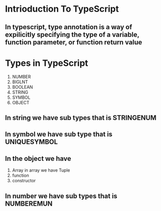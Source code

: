 # Intrioduction To TypeScript
## In typescript, type annotation is a way of expilicitly specifying the type of a variable, function parameter, or function return value


# Types in TypeScript
1. NUMBER
2. BIGLNT
3. BOOLEAN
4. STRING
5. SYMBOL
6. OBJECT


## In string we have sub types that is STRINGENUM
## In symbol we have sub type that is UNIQUESYMBOL
## In the object we have 
1. Array in array we have Tuple 
2. function
3. constructor
## In number we have sub types that is NUMBEREMUN
